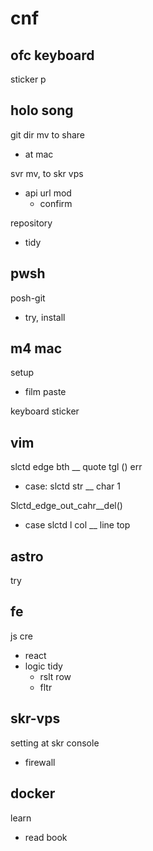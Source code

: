 
# cnf


## ofc keyboard

sticker p


## holo song

git dir mv to share
- at mac


svr mv, to skr vps
- api url mod
  - confirm


repository
- tidy


## pwsh

posh-git
- try, install


## m4 mac

setup
- film paste

keyboard sticker


## vim

slctd edge bth __ quote tgl () err
- case: slctd str __ char 1


Slctd_edge_out_cahr__del()
- case slctd l col __ line top


## astro

try


## fe

js cre
- react
- logic tidy
  - rslt row
  - fltr


## skr-vps

setting at skr console
- firewall


## docker

learn
- read book



